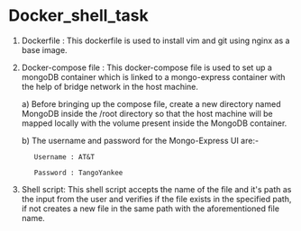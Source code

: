 # Docker_shell_task

1. Dockerfile : This dockerfile is used to install vim and git using nginx as a base image.

2. Docker-compose file : This docker-compose file is used to set up a mongoDB container which is linked to a mongo-express container with the help of bridge network in the host machine. 
   
   a) Before bringing up the compose file, create a new directory named MongoDB inside the /root directory so that the host machine will be mapped locally with the volume present inside the MongoDB container. 
   
   b) The username and password for the Mongo-Express UI are:-
      
          Username : AT&T
      
          Password : TangoYankee

3. Shell script: This shell script accepts the name of the file and it's path as the input from the user and verifies if the file exists in the specified path, if not creates a new file in the same path with the aforementioned file name.
